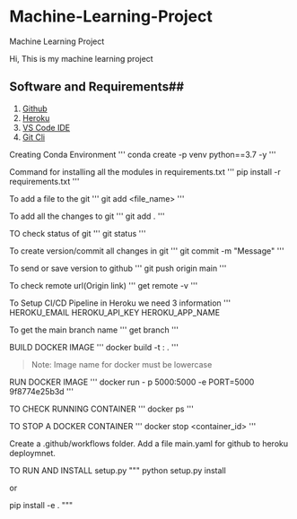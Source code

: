 # Machine-Learning-Project
Machine Learning Project

Hi, This is my machine learning project
## Software and Requirements##

1. [Github](https://github.com)
2. [Heroku](https://id.heroku.com/login)
3. [VS Code IDE](https://code.visualstudio.com/)
4. [Git Cli](https://git-scm.com/downloads)



Creating Conda Environment
'''
conda create -p venv python==3.7 -y
'''

Command for installing all the modules in requirements.txt
'''
pip install -r requirements.txt
'''

To add a file to the git 
'''
git add <file_name>
'''

To add all the changes to git
'''
git add .
'''

TO check status of git
'''
git status
'''

To create version/commit all changes in git
'''
git commit -m "Message"
'''

To send or save version to github
'''
git push origin main
'''

To check remote url(Origin link)
'''
get remote -v
'''

To Setup CI/CD Pipeline in Heroku we need 3 information
'''
HEROKU_EMAIL
HEROKU_API_KEY
HEROKU_APP_NAME

To get the main branch name
'''
get branch
'''

BUILD DOCKER IMAGE
'''
docker build -t <imagename>:<tagname> .
'''
>Note: Image name for docker must be lowercase

RUN DOCKER IMAGE
'''
docker run - p 5000:5000 -e PORT=5000 9f8774e25b3d
'''

TO CHECK RUNNING CONTAINER
'''
docker ps
'''

TO STOP A DOCKER CONTAINER
'''
docker stop <container_id>
'''

Create a .github/workflows folder. Add a file main.yaml for github to heroku deploymnet.

TO RUN AND INSTALL setup.py
"""
python setup.py install 

or

pip install -e .
"""
